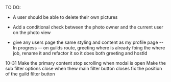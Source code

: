 TO DO:

- A user should be able to delete their own pictures
- Add a conditional check between the photo owner and the current user on the photo view

- give any users page the same styling and content as my profile page
-- In progress
-- on guilds route, greeting where is already foing the where job, rename it and refactor it so it does both greeting and hostId


10-31
Make the primary content stop scrolling when modal is open
Make the sub filter options close when thew main filter button closes
fix the position of the guild filter button
